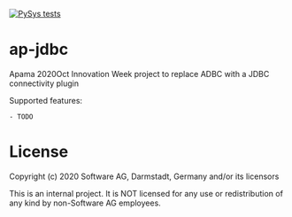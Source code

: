[![PySys tests](https://github.com/ben-spiller/ap-jdbc/workflows/PySys/badge.svg)](https://github.com/ben-spiller/ap-jdbc/actions)

# ap-jdbc
Apama 2020Oct Innovation Week project to replace ADBC with a JDBC connectivity plugin


Supported features:

	- TODO

# License
Copyright (c) 2020 Software AG, Darmstadt, Germany and/or its licensors

This is an internal project. It is NOT licensed for any use or redistribution of any kind by non-Software AG employees.
